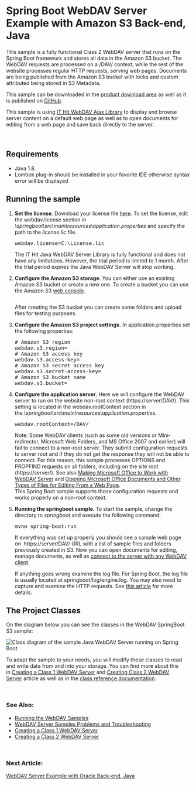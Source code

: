 
<h1 class="d-xl-block d-none">Spring Boot WebDAV Server Example with Amazon S3 Back-end, Java</h1>
<p>This sample&nbsp;is a fully functional Class 2 WebDAV server that runs on the Spring Boot framework and stores all data in the Amazon S3 bucket.&nbsp;The WebDAV requests are processed on a /DAV/ context, while the rest of the website processes regular HTTP requests, serving web pages. Documents are being published from the Amazon S3 bucket with locks and custom attributed being stored in S3 Metadata.&nbsp;</p>
<p>This sample can be downloaded in the <a title="Download" href="https://www.webdavsystem.com/javaserver/download/">product download area</a> as well as it is published on&nbsp;<a href="https://github.com/ITHit/WebDAVServerSamplesJava/tree/master/Java/springboots3storage">GitHub</a>.</p>
<p><span>This sample is using&nbsp;</span><a title="AJAX Library" href="https://www.webdavsystem.com/ajax/">IT Hit WebDAV Ajax Library</a><span>&nbsp;to display and browse server content on a default web page as well as to open documents for editing from a web page and save back directly to the server.</span><span></span></p>
<p>&nbsp;</p>
<h2>Requirements</h2>
<ul>
<li>Java 1.8.</li>
<li>Lombok plug-in should be installed in your favorite IDE otherwise syntax error will be displayed</li>
</ul>
<h2>Running the sample</h2>
<ol>
<li>
<p><strong>Set the license</strong>.&nbsp;Download your license file&nbsp;<a href="https://www.webdavsystem.com/javaserver/download/">here</a>. To set the license, edit the <span class="code">webdav.license</span>&nbsp;section in <span class="code"><em>\springboot\src\main\resources\application.properties</em></span>&nbsp;and specify the path to the&nbsp;<span class="code"><em>license.lic</em></span>&nbsp;file.</p>
<pre class="brush:html;auto-links:false;toolbar:false">webdav.license=C:\License.lic</pre>
The IT Hit Java WebDAV Server Library is fully functional and does not have any limitations. However, the trial period is limited to 1 month. After the trial period expires the Java WebDAV Server will stop working.<span></span></li>
<li>
<p><strong>Configure the Amazon S3 storage</strong>. You can either use an existing Amazon S3 bucket or create a new one. To create a bucket you can use the Amazon S3 <a title="web console" href="https://s3.console.aws.amazon.com/s3/home">web console</a>.&nbsp;</p>
<p><img id="__mcenew" alt="" src="https://www.webdavsystem.com/media/2127/createb.jpg" rel="122335"></p>
<p>After creating the S3 bucket you can create some folders and upload files for testing purposes.</p>
</li>
<li>
<p><strong>Configure the Amazon S3 project settings.</strong>&nbsp;In&nbsp;<span class="code">application.properties</span>&nbsp;set the following properties:</p>
<pre class="brush:xml;auto-links:false;toolbar:false"># Amazon S3 region
webdav.s3.region=
# Amazon S3 access key
webdav.s3.access-key=
# Amazon S3 secret access key
webdav.s3.secret-access-key=
# Amazon S3 bucket name
webdav.s3.bucket=
</pre>
</li>
<li>
<p><strong>Configure the application server</strong>.&nbsp;Here we will configure the WebDAV server to run on the website non-root context (<span class="code">https://server/DAV/</span>). This setting is located in the <span class="code">webdav.rootContext</span>&nbsp;section in the&nbsp;<em><span class="code">\springboot\src\main\resources\application.properties</span>.</em></p>
<pre class="brush:html;auto-links:false;toolbar:false">webdav.rootContext=/DAV/</pre>
<span><span class="warn"><span>Note:</span>&nbsp;Some WebDAV clients (such as some old versions or Mini-redirector, Microsoft Web Folders, and MS Office 2007 and earlier) will fail to connect to a non-root server. They submit configuration requests to server root and if they do not get the response they will not be able to connect.&nbsp;<span>For this reason, this sample processes OPTIONS and PROPFIND requests on all folders, including on the site root (https://server/).</span> See also&nbsp;<a title="Working with MS Office" href="https://www.webdavsystem.com/javaserver/doc/ms_office_read_only/">Making Microsoft Office to Work with WebDAV Server</a>&nbsp;and&nbsp;<a title="Opening Docs" href="https://www.webdavsystem.com/ajax/programming/open-doc-webpage/opening_ms_office_docs/">Opening Microsoft Office Documents and Other Types of Files for Editing From a Web Page</a>.<br>This Spring Boot sample supports those configuration requests and works properly on a non-root context.<br></span></span></li>
<li>
<p><strong>Running the springboot sample.&nbsp;</strong>To start the sample, change the directory to&nbsp;<em><span class="code">springboot</span>&nbsp;</em>and execute the following command:</p>
<pre class="brush:html;auto-links:false;toolbar:false">mvnw spring-boot:run</pre>
<p>If everything was set up properly you should see a sample web page on&nbsp;&nbsp;<span class="code">https://server/DAV/</span>&nbsp;URL with a list of sample files and folders previously created in S3. Now you can open documents for editing, manage documents, as well as&nbsp;<a href="https://www.webdavsystem.com/server/access/">connect to the server with any WebDAV client</a>.</p>
<p>If anything goes wrong examine the log file. For Spring Boot, the log file is usually located at <span class="code">springboot/log/engine.log</span>. You may also need to capture and examine the HTTP requests. See <a title="Troubleshooting" href="https://www.webdavsystem.com/javaserver/server_examples/troubleshooting/">this article</a> for more details.&nbsp;</p>
</li>
</ol>
<h2>The Project&nbsp;Classes</h2>
<p>On the diagram below you can see the classes in the WebDAV SpringBoot S3 sample:</p>
<p><img id="__mcenew" alt="Class diagram of the sample Java WebDAV Server running on Spring Boot" src="https://www.webdavsystem.com/media/1879/springbootdiagram.png" rel="115963"></p>
<p>To adapt the sample to your needs, you will modify these classes to read and write data from and into your storage. You can find more about this in&nbsp;<a title="Creating WebDAV Server" href="https://www.webdavsystem.com/javaserver/doc/">Creating a Class 1 WebDAV Server</a>&nbsp;and&nbsp;<a title="Class 2 / 3 Server" href="https://www.webdavsystem.com/javaserver/doc/create_class_2_webdav_server/">Creating Class 2 WebDAV Server</a>&nbsp;article as well as in the&nbsp;<a href="http://java.webdavsystem.com/">class reference documentation</a>.</p>
<p>&nbsp;</p>
<h3>See Also:</h3>
<ul>
<li><a title="Running" href="https://www.webdavsystem.com/javaserver/server_examples/running_webdav_samples/">Running the WebDAV Samples</a></li>
<li><a title="Troubleshooting" href="https://www.webdavsystem.com/javaserver/server_examples/troubleshooting/">WebDAV Server Samples Problems and Troubleshooting</a></li>
<li><a title="Creating WebDAV Server" href="https://www.webdavsystem.com/javaserver/doc/">Creating a Class 1 WebDAV Server</a>&nbsp;</li>
<li><a title="Class 2 / 3 Server" href="https://www.webdavsystem.com/javaserver/doc/create_class_2_webdav_server/">Creating a Class 2 WebDAV Server</a></li>
</ul>
<p>&nbsp;</p>
<h3 class="para d-inline next-article-heading">Next Article:</h3>
<a title="WebDAV Server Example with Oracle Back-end, Java" href="https://www.webdavsystem.com/javaserver/server_examples/sql_storage/">WebDAV Server Example with Oracle Back-end, Java</a>
